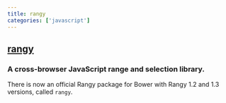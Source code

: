 ```yaml
---
title: rangy
categories: ['javascript']
---
```

## [rangy](https://github.com/timdown/rangy)

### A cross-browser JavaScript range and selection library.


There is now an official Rangy package for Bower with Rangy 1.2 and 1.3 versions, called `rangy`.

